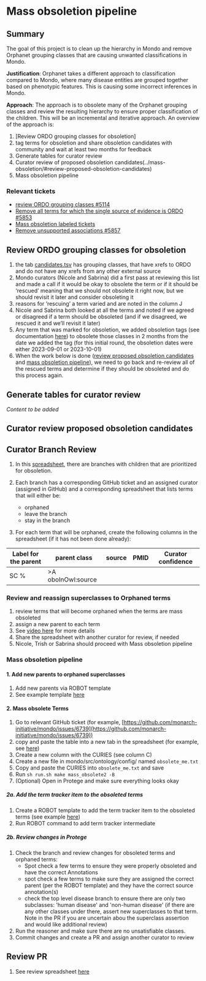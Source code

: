 # Mass obsoletion pipeline

## Summary

The goal of this project is to clean up the hierarchy in Mondo and remove Orphanet grouping classes that are causing unwanted classifications in Mondo.

**Justification**: Orphanet takes a different approach to classification compared to Mondo, where many disease entities are grouped together based on phenotypic features. This is causing some incorrect inferences in Mondo. 

**Approach**: The approach is to obsolete many of the Orphanet grouping classes and review the resulting hierarchy to ensure proper classification of the children. This will be an incremental and iterative approach. An overview of the approach is:

1. [Review ORDO grouping classes for obsoletion]
2. tag terms for obsoletion and share obsoletion candidates with community and wait at least two months for feedback
3. Generate tables for curator review
4. Curator review of proposed obsoletion candidates(../mass-obsoletion/#review-proposed-obsoletion-candidates)
5. Mass obsoletion pipeline

### Relevant tickets
- [review ORDO grouping classes #5114](https://github.com/monarch-initiative/mondo/issues/5114)
- [Remove all terms for which the single source of evidence is ORDO #5853](https://github.com/monarch-initiative/mondo/issues/5853)
- [Mass obsoletion labeled tickets](https://github.com/monarch-initiative/mondo/issues?q=is%3Aissue+is%3Aopen+label%3A%22mass+obsoletion%22)
- [Remove unsupported associations #5857](https://github.com/monarch-initiative/mondo/issues/5857)

## Review ORDO grouping classes for obsoletion

1. the tab [candidates.tsv](https://docs.google.com/spreadsheets/d/1e8S9sjE2kmnCOvmqI98CQ7HJoSPh8HyV9CEP4ysI07I/edit#gid=2039272934) has grouping classes, that have xrefs to ORDO and do not have any xrefs from any other external source 
2. Mondo curators (Nicole and Sabrina) did a first pass at reviewing this list and made a call if it would be okay to obsolete the term or if it should be ‘rescued’ meaning that we should not obsolete it right now, but we should revisit it later and consider obsoleting it
3. reasons for ‘rescuing’ a term varied and are noted in the column J
4. Nicole and Sabrina both looked at all the terms and noted if we agreed or disagreed if a term should be obsoleted (and if we disagreed, we rescued it and we’ll revisit it later)
5. Any term that was marked for obsoletion, we added obsoletion tags (see documentation [here](https://mondo.readthedocs.io/en/latest/editors-guide/merging-and-obsoleting/#workflow)) to obsolete those classes in 2 months from the date we added the tag (for this initial round, the obsoletion dates were either 2023-09-01 or 2023-10-01)
6. When the work below is done ([review proposed obsoletion candidates](..editors-guide/mass-obsoletion/#review-proposed-obsoletion-candidates) and [mass obsoletion pipeline](..https://mondo.readthedocs.io/en/latest/editors-guide/mass-obsoletion/#mass-obsoletion-pipeline_1)), we need to go back and re-review all of the rescued terms and determine if they should be obsoleted and do this process again.

## Generate tables for curator review

_Content to be added_

## Curator review proposed obsoletion candidates

## Curator Branch Review

1. In this [spreadsheet](https://docs.google.com/spreadsheets/d/1xTfYCOCGKx_svNT8PirgGDiCINV7IDqzhBk76DNe150/edit#gid=0), there are branches with children that are prioritized for obsoletion.
2. Each branch has a corresponding GitHub ticket and an assigned curator (assigned in GitHub) and a corresponding spreadsheet that lists terms that will either be:

    - orphaned  
    - leave the branch  
    - stay in the branch  
  
3. For each term that will be orphaned, create the following columns in the spreadsheet (if it has not been done already):

Label for the parent	| parent class |	source |	PMID |	Curator confidence
--- | --- | --- | --- | ---
|	SC % |	>A oboInOwl:source | | 

### Review and reassign superclasses to Orphaned terms

1. review terms that will become orphaned when the terms are mass obsoleted
2. assign a new parent to each term
3. See [video here](https://drive.google.com/file/d/1Be2Uh3bi-ni8bUOTlhxn6YvD31bEsDgX/view) for more details
4. Share the spreadsheet with another curator for review, if needed
5. Nicole, Trish or Sabrina should proceed with Mass obsoletion pipeline

### Mass obsoletion pipeline

#### 1. Add new parents to orphaned superclasses

1. Add new parents via ROBOT template
2. See example template [here](https://docs.google.com/spreadsheets/d/1KUYvnB1VVBV7KwbKipxvgNLX9FQC0aeaPn3kaxzz92g/edit#gid=834522600)

#### 2. Mass obsolete Terms
1. Go to relevant GitHub ticket (for example, [https://github.com/monarch-initiative/mondo/issues/6739](https://github.com/monarch-initiative/mondo/issues/6739))
2. copy and paste the table into a new tab in the spreadsheet (for example, see [here](https://docs.google.com/spreadsheets/d/1KUYvnB1VVBV7KwbKipxvgNLX9FQC0aeaPn3kaxzz92g/edit#gid=36625823))
3. Create a new column with the CURIES (see column C)
4. Create a new file in mondo/src/ontology/config/ named `obsolete_me.txt`
5. Copy and paste the CURIES into `obsolete_me.txt` and save
6. Run `sh run.sh make mass_obsolete2 -B`
7. (Optional) Open in Protege and make sure everything looks okay


##### 2a. Add the term tracker item to the obsoleted terms

1. Create a ROBOT template to add the term tracker item to the obsoleted terms (see example [here](https://docs.google.com/spreadsheets/d/1KUYvnB1VVBV7KwbKipxvgNLX9FQC0aeaPn3kaxzz92g/edit#gid=36625823))
2. Run ROBOT command to add term tracker intermediate

##### 2b. Review changes in Protege

1. Check the branch and review changes for obsoleted terms and orphaned terms:
    - Spot check a few terms to ensure they were properly obsoleted and have the correct Annotations
    - spot check a few terms to make sure they are assigned the correct parent (per the ROBOT template) and they have the correct source annotation(s)
    - check the top level disease branch to ensure there are only two subclasses: 'human disease' and 'non-human disease' (if there are any other classes under there, assert new superclasses to that term. Note in the PR if you are uncertain abou the superclass assertion and would like additional review)
2. Run the reasoner and make sure there are no unsatisfiable classes.
3. Commit changes and create a PR and assign another curator to review

## Review PR

1. See review spreadsheet [here](https://docs.google.com/spreadsheets/d/1zklQAnU_zHUphFAI4AYzwzwg1dj59o_RNfC4jg9VIzo/edit#gid=0)

